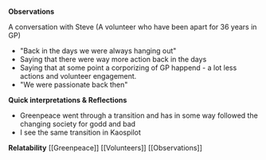 **Observations**

A conversation with Steve (A volunteer who have been apart for 36 years in GP)

- "Back in the days we were always hanging out"
- Saying that there were way more action back in the days
- Saying that at some point a corporizing of GP happend - a lot less actions and volunteer engagement.
- "We were passionate back then"

**Quick interpretations & Reflections** 

- Greenpeace went through a transition and has in some way followed the changing society for godd and bad
- I see the same transition in Kaospilot

  
**Relatability**
[[Greenpeace]]
[[Volunteers]]
[[Observations]]
